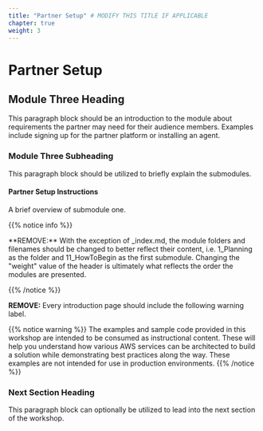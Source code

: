 ```yaml
---
title: "Partner Setup" # MODIFY THIS TITLE IF APPLICABLE
chapter: true
weight: 3
---
```


# Partner Setup <!-- MODIFY THIS HEADING -->

## Module Three Heading <!-- MODIFY THIS SUBHEADING -->

This paragraph block should be an introduction to the module about requirements the partner may need for their audience members. Examples include signing up for the partner platform or installing an agent.

### Module Three Subheading <!-- MODIFY THIS SUBHEADING -->
This paragraph block should be utilized to briefly explain the submodules. <br>

#### Partner Setup Instructions <!-- MODIFY THIS SUBHEADING IF APPLICABLE -->
A brief overview of submodule one.

{{% notice info %}}
<p style='text-align: left;'>
**REMOVE:** With the exception of _index.md, the module folders and filenames should be changed to better reflect their content, i.e. 1_Planning as the folder and 11_HowToBegin as the first submodule. Changing the "weight" value of the header is ultimately what reflects the order the modules are presented.
</p>
{{% /notice %}}

**REMOVE:** Every introduction page should include the following warning label.

{{% notice warning %}}
The examples and sample code provided in this workshop are intended to be consumed as instructional content. These will help you understand how various AWS services can be architected to build a solution while demonstrating best practices along the way. These examples are not intended for use in production environments.
{{% /notice %}}

### Next Section Heading <!-- MODIFY THIS HEADING -->
This paragraph block can optionally be utilized to lead into the next section of the workshop.